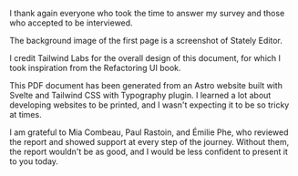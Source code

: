 I thank again everyone who took the time to answer my survey and those who accepted to be interviewed.

The background image of the first page is a screenshot of Stately Editor.

I credit Tailwind Labs for the overall design of this document, for which I took inspiration from the Refactoring UI book.

This PDF document has been generated from an Astro website built with Svelte and Tailwind CSS with Typography plugin. I learned a lot about developing websites to be printed, and I wasn't expecting it to be so tricky at times.

I am grateful to Mia Combeau, Paul Rastoin, and Émilie Phe, who reviewed the report and showed support at every step of the journey. Without them, the report wouldn't be as good, and I would be less confident to present it to you today.
